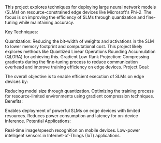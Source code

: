 This project explores techniques for deploying large neural network models (SLMs) on resource-constrained edge devices like Microsoft's Phi-2. The focus is on improving the efficiency of SLMs through quantization and fine-tuning while maintaining accuracy.

Key Techniques:

Quantization: Reducing the bit-width of weights and activations in the SLM to lower memory footprint and computational cost. This project likely explores methods like Quantized Linear Operations Rounding Accumulation (QLORA) for achieving this.
Gradient Low-Rank Projection: Compressing gradients during the fine-tuning process to reduce communication overhead and improve training efficiency on edge devices.
Project Goal:

The overall objective is to enable efficient execution of SLMs on edge devices by:

Reducing model size through quantization.
Optimizing the training process for resource-limited environments using gradient compression techniques.
Benefits:

Enables deployment of powerful SLMs on edge devices with limited resources.
Reduces power consumption and latency for on-device inference.
Potential Applications:

Real-time image/speech recognition on mobile devices.
Low-power intelligent sensors in Internet-of-Things (IoT) applications.
